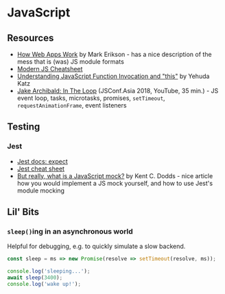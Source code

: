 # JavaScript

## Resources

* [How Web Apps Work](https://blog.isquaredsoftware.com/2020/11/how-web-apps-work-client-dev-deployment)
  by Mark Erikson - has a nice description of the mess that is (was) JS module
  formats
* [Modern JS
  Cheatsheet](https://github.com/mbeaudru/modern-js-cheatsheet#table-of-contents)
* [Understanding JavaScript Function Invocation and
  "this"](https://yehudakatz.com/2011/08/11/understanding-javascript-function-invocation-and-this/)
  by Yehuda Katz
* [Jake Archibald: In The Loop](https://youtu.be/cCOL7MC4Pl0)
  (JSConf.Asia 2018, YouTube, 35 min.) - JS event loop, tasks, microtasks, promises,
  `setTimeout`, `requestAnimationFrame`, event listeners

## Testing

### Jest

* [Jest docs: expect](https://facebook.github.io/jest/docs/en/expect.html)
* [Jest cheat sheet](https://devhints.io/jest)
* [But really, what is a JavaScript mock?](https://kentcdodds.com/blog/but-really-what-is-a-javascript-mock)
  by Kent C. Dodds - nice article how you would implement a JS mock yourself,
  and how to use Jest's module mocking

## Lil' Bits

### `sleep()`ing in an asynchronous world

Helpful for debugging, e.g. to quickly simulate a slow backend.

```js
const sleep = ms => new Promise(resolve => setTimeout(resolve, ms));

console.log('sleeping...');
await sleep(3400);
console.log('wake up!');
```
